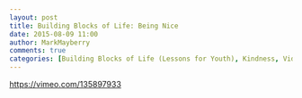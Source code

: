 ```yaml
---
layout: post
title: Building Blocks of Life: Being Nice
date: 2015-08-09 11:00
author: MarkMayberry
comments: true
categories: [Building Blocks of Life (Lessons for Youth), Kindness, Video]
---
```

https://vimeo.com/135897933
